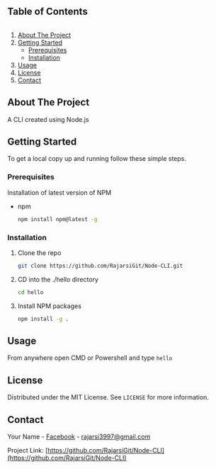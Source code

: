 <!-- TABLE OF CONTENTS -->
<summary><h2 style="display: inline-block">Table of Contents</h2></summary>
<ol>
  <li>
    <a href="#about-the-project">About The Project</a>
  </li>
  <li>
    <a href="#getting-started">Getting Started</a>
    <ul>
      <li><a href="#prerequisites">Prerequisites</a></li>
      <li><a href="#installation">Installation</a></li>
    </ul>
  </li>
  <li><a href="#usage">Usage</a></li>
  <li><a href="#license">License</a></li>
  <li><a href="#contact">Contact</a></li>
</ol>



<!-- ABOUT THE PROJECT -->
## About The Project

A CLI created using Node.js



<!-- GETTING STARTED -->
## Getting Started

To get a local copy up and running follow these simple steps.

### Prerequisites

Installation of latest version of NPM
* npm
  ```sh
  npm install npm@latest -g
  ```



### Installation

1. Clone the repo
   ```sh
   git clone https://github.com/RajarsiGit/Node-CLI.git
   ```
1. CD into the ./hello directory
   ```sh
   cd hello
   ```
2. Install NPM packages
   ```sh
   npm install -g .
   ```



<!-- USAGE EXAMPLES -->
## Usage

From anywhere open CMD or Powershell and type `hello`



<!-- LICENSE -->
## License

Distributed under the MIT License. See `LICENSE` for more information.



<!-- CONTACT -->
## Contact

Your Name - [Facebook](https://www.facebook.com/rajarsi.saha.3997/) - [rajarsi3997@gmail.com](mailto://rajarsi3997@gmail.com)

Project Link: [https://github.com/RajarsiGit/Node-CLI](https://github.com/RajarsiGit/Node-CLI)
